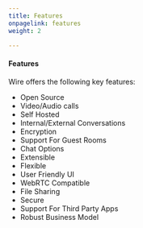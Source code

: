 ```yaml
---
title: Features
onpagelink: features
weight: 2

---
```


#### **Features**

Wire offers the following key features:

- Open Source
- Video/Audio calls
- Self Hosted
- Internal/External Conversations
- Encryption
- Support For Guest Rooms
- Chat Options
- Extensible
- Flexible
- User Friendly UI
- WebRTC Compatible
- File Sharing
- Secure
- Support For Third Party Apps
- Robust Business Model
 